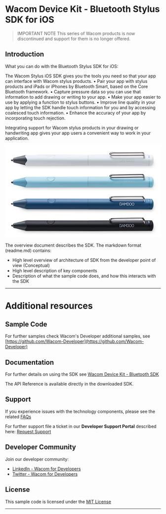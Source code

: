 # Wacom Device Kit - Bluetooth Stylus SDK for iOS

> IMPORTANT NOTE
> This series of Wacom products is now discontinued and support for them is no longer offered.

## Introduction

What you can do with the Bluetooth Stylus SDK for iOS:

The Wacom Stylus iOS SDK gives you the tools you need so that your app can interface with Wacom stylus products.
• Pair your app with stylus products and iPads or iPhones by Bluetooth Smart, based on the Core Bluetooth framework.
• Capture pressure data so you can use that information to add drawing or writing to your app.
• Make your app easier to use by applying a function to stylus buttons.
• Improve line quality in your app by letting the SDK handle touch information for you and by accessing coalesced touch information.
• Enhance the accuracy of your app by incorporating touch rejection.

Integrating support for Wacom stylus products in your drawing or handwriting app gives your app users a convenient way to work in your application.


![Stylus SDK](media/Stylus-SDK.png)

The overview document describes the SDK. The markdown format (readme.md) contains:

* High level overview of architecture of SDK from the developer point of view (Conceptual)
* High level description of key components
* Description of what the sample code does, and how this interacts with the SDK


---

# Additional resources 

## Sample Code
For further samples check Wacom's Developer additional samples, see [https://github.com/Wacom-Developer](https://github.com/Wacom-Developer)

## Documentation
For further details on using the SDK see [Wacom Device Kit - Bluetooth SDK](https://developer-docs.wacom.com/docs/overview/discontinued-sdks/ms-overview/) 

The API Reference is available directly in the downloaded SDK.

## Support
If you experience issues with the technology components, please see the related [FAQs](https://developer-support.wacom.com/hc/en-us)

For further support file a ticket in our **Developer Support Portal** described here: [Request Support](https://developer-support.wacom.com/hc/en-us/requests/new)

## Developer Community 
Join our developer community:

- [LinkedIn - Wacom for Developers](https://www.linkedin.com/company/wacom-for-developers/)
- [Twitter - Wacom for Developers](https://twitter.com/Wacomdevelopers)

## License 
This sample code is licensed under the [MIT License](https://choosealicense.com/licenses/mit/)

---

